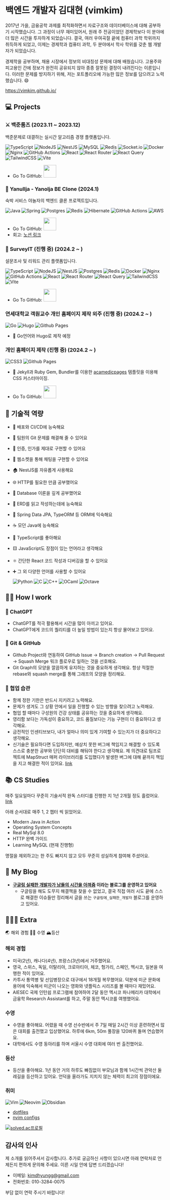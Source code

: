 # 백엔드 개발자 김대현 (vimkim)

2017년 가을, 금융공학 과제를 최적화하면서 자료구조와 데이터베이스에 대해 공부하기 시작했습니다. 그 과정이 너무 재미있어서, 원래 주 전공이었던 경제학보다 이 분야에 더 많은 시간을 투자하게 되었습니다. 결국, 여러 우여곡절 끝에 컴퓨터 과학 학위까지 취득하게 되었고, 이제는 경제학과 컴퓨터 과학, 두 분야에서 학사 학위를 갖춘 웹 개발자가 되었습니다.

경제학을 공부하며, 채용 시장에서 정보의 비대칭성 문제에 대해 배웠습니다. 고용주와 피고용인 간에 정보가 완전히 공유되지 않아 종종 잘못된 결정이 내려진다는 이론입니다. 이러한 문제를 방지하기 위해, 저는 포트폴리오에 가능한 많은 정보를 담으려고 노력했습니다. 😄

<https://vimkim.github.io/>

## 💻 Projects

### ⚔️ 백준룸즈 (2023.11 ~ 2023.12)

백준문제로 대결하는 실시간 알고리즘 경쟁 플랫폼입니다.

![TypeScript](https://img.shields.io/badge/typescript-%23007ACC.svg?style=for-the-badge&logo=typescript&logoColor=white)
![NodeJS](https://img.shields.io/badge/node.js-6DA55F?style=for-the-badge&logo=node.js&logoColor=white)
![NestJS](https://img.shields.io/badge/nestjs-%23E0234E.svg?style=for-the-badge&logo=nestjs&logoColor=white)
![MySQL](https://img.shields.io/badge/mysql-%2300f.svg?style=for-the-badge&logo=mysql&logoColor=white)
![Redis](https://img.shields.io/badge/redis-%23DD0031.svg?style=for-the-badge&logo=redis&logoColor=white)
![Socket.io](https://img.shields.io/badge/Socket.io-black?style=for-the-badge&logo=socket.io&badgeColor=010101)
![Docker](https://img.shields.io/badge/docker-%230db7ed.svg?style=for-the-badge&logo=docker&logoColor=white)
![Nginx](https://img.shields.io/badge/nginx-%23009639.svg?style=for-the-badge&logo=nginx&logoColor=white)
![GitHub Actions](https://img.shields.io/badge/github%20actions-%232671E5.svg?style=for-the-badge&logo=githubactions&logoColor=white)
![React](https://img.shields.io/badge/react-%2320232a.svg?style=for-the-badge&logo=react&logoColor=%2361DAFB)
![React Router](https://img.shields.io/badge/React_Router-CA4245?style=for-the-badge&logo=react-router&logoColor=white)
![React Query](https://img.shields.io/badge/-React%20Query-FF4154?style=for-the-badge&logo=react%20query&logoColor=white)
![TailwindCSS](https://img.shields.io/badge/tailwindcss-%2338B2AC.svg?style=for-the-badge&logo=tailwind-css&logoColor=white)
![Vite](https://img.shields.io/badge/vite-%23646CFF.svg?style=for-the-badge&logo=vite&logoColor=white)

- Go To GitHub: [<img src="https://github.githubassets.com/images/modules/logos_page/GitHub-Mark.png" width="40"/>](https://github.com/boostcampwm2023/web15-BaekjoonRooms)

### 🏨 Yanullja - Yanolja BE Clone (2024.1)

숙박 서비스 야놀자의 백엔드 클론 프로젝트입니다.

![Java](https://img.shields.io/badge/java-%23ED8B00.svg?style=for-the-badge&logo=openjdk&logoColor=white)
![Spring](https://img.shields.io/badge/spring-%236DB33F.svg?style=for-the-badge&logo=spring&logoColor=white)
![Postgres](https://img.shields.io/badge/postgres-%23316192.svg?style=for-the-badge&logo=postgresql&logoColor=white)
![Redis](https://img.shields.io/badge/redis-%23DD0031.svg?style=for-the-badge&logo=redis&logoColor=white)
![Hibernate](https://img.shields.io/badge/Hibernate-59666C?style=for-the-badge&logo=Hibernate&logoColor=white)
![GitHub Actions](https://img.shields.io/badge/github%20actions-%232671E5.svg?style=for-the-badge&logo=githubactions&logoColor=white)
![AWS](https://img.shields.io/badge/AWS-%23FF9900.svg?style=for-the-badge&logo=amazon-aws&logoColor=white)

- Go To GitHub: [<img src="https://github.githubassets.com/images/modules/logos_page/GitHub-Mark.png" width="40"/>](https://github.com/battlecruisers/yanullja)
- 회고: [노션 링크](https://abalone-coneflower-269.notion.site/Yanullja-Backend-a9a8719eccfe4146a50e4fe10da8fa40?pvs=4)

### 📝 SurveyIT (진행 중) (2024.2 ~ )

설문조사 및 리워드 관리 플랫폼입니다.

![TypeScript](https://img.shields.io/badge/typescript-%23007ACC.svg?style=for-the-badge&logo=typescript&logoColor=white)
![NodeJS](https://img.shields.io/badge/node.js-6DA55F?style=for-the-badge&logo=node.js&logoColor=white)
![NestJS](https://img.shields.io/badge/nestjs-%23E0234E.svg?style=for-the-badge&logo=nestjs&logoColor=white)
![Postgres](https://img.shields.io/badge/postgres-%23316192.svg?style=for-the-badge&logo=postgresql&logoColor=white)
![Redis](https://img.shields.io/badge/redis-%23DD0031.svg?style=for-the-badge&logo=redis&logoColor=white)
![Docker](https://img.shields.io/badge/docker-%230db7ed.svg?style=for-the-badge&logo=docker&logoColor=white)
![Nginx](https://img.shields.io/badge/nginx-%23009639.svg?style=for-the-badge&logo=nginx&logoColor=white)
![GitHub Actions](https://img.shields.io/badge/github%20actions-%232671E5.svg?style=for-the-badge&logo=githubactions&logoColor=white)
![React](https://img.shields.io/badge/react-%2320232a.svg?style=for-the-badge&logo=react&logoColor=%2361DAFB)
![React Router](https://img.shields.io/badge/React_Router-CA4245?style=for-the-badge&logo=react-router&logoColor=white)
![React Query](https://img.shields.io/badge/-React%20Query-FF4154?style=for-the-badge&logo=react%20query&logoColor=white)
![TailwindCSS](https://img.shields.io/badge/tailwindcss-%2338B2AC.svg?style=for-the-badge&logo=tailwind-css&logoColor=white)
![Vite](https://img.shields.io/badge/vite-%23646CFF.svg?style=for-the-badge&logo=vite&logoColor=white)

- Go To GitHub: [<img src="https://github.githubassets.com/images/modules/logos_page/GitHub-Mark.png" width="40"/>](https://github.com/what-surv/what-surv-backend)

### 연세대학교 객원교수 개인 홈페이지 제작 외주 (진행 중) (2024.2 ~ )

![Go](https://img.shields.io/badge/go-%2300ADD8.svg?style=for-the-badge&logo=go&logoColor=white)
![Hugo](https://img.shields.io/badge/Hugo-black.svg?style=for-the-badge&logo=Hugo)
![Github Pages](https://img.shields.io/badge/github%20pages-121013?style=for-the-badge&logo=github&logoColor=white)

- 🐹 Go언어와 Hugo로 제작 예정

### 개인 홈페이지 제작 (진행 중) (2024.2 ~ )

![CSS3](https://img.shields.io/badge/css3-%231572B6.svg?style=for-the-badge&logo=css3&logoColor=white)
![Github Pages](https://img.shields.io/badge/github%20pages-121013?style=for-the-badge&logo=github&logoColor=white)

- 💎 Jekyll과 Ruby Gem, Bundler를 이용한 [acamedicpages](https://github.com/academicpages/academicpages.github.io) 템플릿을 이용해 CSS 커스터마이징.

- Go To GitHub: [<img src="https://github.githubassets.com/images/modules/logos_page/GitHub-Mark.png" width="40"/>](https://github.com/vimkim/vimkim.github.io)

## 💪 기술적 역량

- 🚀 배포와 CI/CD에 능숙해요
- 🌿 팀원의 Git 문제를 해결해 줄 수 있어요
- 🔑 인증, 인가를 제대로 구현할 수 있어요
- 💬 웹소켓을 통해 채팅을 구현할 수 있어요
- 🏠 NestJS를 자유롭게 사용해요
- 🌐 HTTP를 필요한 만큼 공부했어요
- 💾 Database 이론을 깊게 공부했어요
- 🧮 ERD를 읽고 작성하는데에 능숙해요
- 🔄 Spring Data JPA, TypeORM 등 ORM에 익숙해요
- ☕ 모던 Java에 능숙해요
- 📘 TypeScript를 좋아해요
- 🟨 JavaScript도 장점이 있는 언어라고 생각해요
- ⚛️ 간단한 React 코드 작성과 디버깅을 할 수 있어요
- ➕ 그 외 다양한 언어를 사용할 수 있어요

  ![Python](https://img.shields.io/badge/python-3670A0?style=for-the-badge&logo=python&logoColor=ffdd54)
  ![C](https://img.shields.io/badge/c-%2300599C.svg?style=for-the-badge&logo=c&logoColor=white)
  ![C++](https://img.shields.io/badge/c++-%2300599C.svg?style=for-the-badge&logo=c%2B%2B&logoColor=white)
  ![OCaml](https://img.shields.io/badge/OCaml-%23E98407.svg?style=for-the-badge&logo=ocaml&logoColor=white)
  ![Octave](https://img.shields.io/badge/OCTAVE-darkblue?style=for-the-badge&logo=octave&logoColor=fcd683)

## 🙋🏻 How I work

### 🤖 ChatGPT

- ChatGPT를 적극 활용해서 시간을 많이 아끼고 있어요.
- ChatGPT에게 코드의 퀄리티를 더 높일 방법이 있는지 항상 물어보고 있어요.

### 📁 Git & GitHub

- Github Project와 연동하여 GitHub Issue → Branch creation → Pull Request → Squash Merge 워크 플로우로 일하는 것을 선호해요.
- Git Graph의 모양을 깔끔하게 유지하는 것을 중요하게 생각해요. 항상 적절한 rebase와 squash merge를 통해 그래프의 모양을 정리해요.

### 🤝 협업 습관

- 함께 정한 기한은 반드시 지키려고 노력해요.
- 문제가 생겨도 그 상황 안에서 일을 진행할 수 있는 방향을 찾으려고 노력해요.
- 협업 할 때마다 구성원의 건강 상태를 공유하는 것을 중요하게 생각해요.
- 영리함 보다는 가독성이 중요하고, 코드 품질보다는 기능 구현이 더 중요하다고 생각해요.
- 금전적인 인센티브보다, 내가 얼마나 의미 있게 기여할 수 있는지가 더 중요하다고 생각해요.
- 신기술은 필요하다면 도입하지만, 예상치 못한 버그에 책임지고 해결할 수 있도록 스스로 충분한 공부와 단단히 대비를 해둬야 한다고 생각해요. 제 의견대로 팀프로젝트에 MapStruct 매퍼 라이브러리를 도입했다가 발생한 버그에 대해 끝까지 책임을 지고 해결한 적이 있어요. [link](https://velog.io/@dkvlg/mapstruct-%EC%98%A4%EB%A5%98-%EB%8B%A4-%EC%9E%A1%EA%B3%A0-%EB%8F%84%EC%9E%85-%EC%84%B1%EA%B3%B5)

## 📚 CS Studies

매주 일요일마다 꾸준히 기술서적 완독 스터디를 진행한 지 1년 2개월 정도 흘렀어요. [link](https://github.com/vimkim#%EC%8A%A4%ED%84%B0%EB%94%94)

아래 순서대로 매주 1, 2 챕터 씩 읽었어요.

- Modern Java in Action
- Operating System Concepts
- Real MySql 8.0
- HTTP 완벽 가이드
- Learning MySQL (현재 진행형)

명절을 제외하고는 한 주도 빠지지 않고 모두 꾸준히 성실하게 참여해 주셨어요.

## 💫 My Blog

- **[구글링 실패한 개발자가 남들의 시간을 아껴줌](https://velog.io/@dkvlg) 이라는 블로그를 운영하고 있어요**
  - 구글링을 해도 도무지 해결책을 찾을 수 없었고, 결국 직접 여러 시도 끝에 스스로 해결한 이슈들만 정리해서 글을 쓰는 `구글링에_실패한_개발자` 블로그를 운영하고 있어요.

## 👩🏻‍🚀 Extra

🌏 해외 경험 🏊🏻 수영 🏔️등산

### 해외 경험

- 미국(2년), 캐나다(4년), 프랑스(3년)에서 거주했어요.
- 영국, 스위스, 독일, 이탈리아, 크로아티아, 체코, 헝가리, 스페인, 멕시코, 일본을 여행한 적이 있어요.
- 카투사 통역병 및 선임병장으로 대구에서 18개월 복무했어요. 덕분에 미군 문화에 용어에 익숙해서 미군이 나오는 영화와 넷플릭스 시리즈를 볼 때마다 재밌어요.
- AIESEC 국제 인턴쉽 프로그램에 참여하여 2달 동안 멕시코 파나메리카 대학에서 금융학 Research Assistant를 하고, 주말 동안 멕시코를 여행했어요.

### 수영

- 수영을 좋아해요. 어렸을 때 수영 선수반에서 주 7일 매일 2시간 이상 훈련하면서 많은 대회를 출전했고 입상했어요. 하루에 6km, 50m 풀장을 120바퀴 돌며 연습했어요.
- 대학에서도 수영 동아리를 하며 서울시 수영 대회에 여러 번 출전했어요.

### 등산

- 등산을 좋아해요. 1년 동안 거의 하루도 빠짐없이 부모님과 함께 1시간씩 관악산 둘레길을 등산하고 있어요. 언덕을 올라가도 지치지 않는 체력이 최고의 장점이에요.

### 취미

![Vim](https://img.shields.io/badge/VIM-%2311AB00.svg?style=for-the-badge&logo=vim&logoColor=white)
![Neovim](https://img.shields.io/badge/NeoVim-%2357A143.svg?&style=for-the-badge&logo=neovim&logoColor=white)
![Obsidian](https://img.shields.io/badge/Obsidian-%23483699.svg?style=for-the-badge&logo=obsidian&logoColor=white)
- [dotfiles](https://github.com/vimkim/dotfiles)
- [nvim configs](https://github.com/vimkim/kickstart.nvim)

[![solved.ac프로필](http://mazassumnida.wtf/api/v2/generate_badge?boj=dkbkjn)](https://solved.ac/dkbkjn)


## 감사의 인사

제 소개를 읽어주셔서 감사합니다. 추가로 궁금하신 사항이 있으시면 아래 연락처로 언제든지 편하게 문의해 주세요. 이른 시일 안에 답변 드리겠습니다!

- 이메일: <kimdhyungg@gmail.com>
- 전화번호: 010-3284-0075

부담 없이 연락 주시기 바랍니다!
